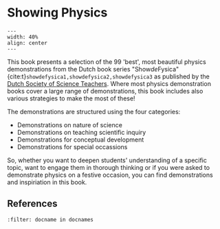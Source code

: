 # Showing Physics

```{figure} front.jpg
---
width: 40%
align: center
---
```

This book presents a selection of the 99 'best', most beautiful physics demonstrations from the Dutch book series "Show*de*Fysica" {cite:t}`showdefysica1,showdefysica2,showdefysica3` as published by the <a href="http://nvon.nl" target="_blank">Dutch Society of Science Teachers</a>. Where most physics demonstration books cover a large range of demonstrations, this book includes also various strategies to make the most of these! 

The demonstrations are structured using the four categories:
* Demonstrations on nature of science
* Demonstrations on teaching scientific inquiry
* Demonstrations for conceptual development
* Demonstrations for special occassions

So, whether you want to deepen students' understanding of a specific topic, want to engage them in thorough thinking or if you were asked to demonstrate physics on a festive occasion, you can find demonstrations and inspiriation in this book. 

## References
```{bibliography}
:filter: docname in docnames
```